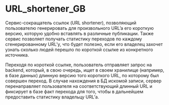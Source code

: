 # URL_shortener_GB

Сервис-сокращатель ссылок (URL shortener), позволяющий пользователю 
генерировать  для произвольного URL’a его короткую версию, которую удобно 
вставлять в различные публикации. 
Также сервис позволяет получать статистику переходов по каждому 
сгенерированному URL’у, что будет полезно, если его владелец захочет 
узнать сколько людей перешло по короткой ссылке из конкретного источника.

Переходя по короткой ссылке, пользователь отправляет запрос на backend, 
который, в свою очередь, ищет в своем хранилище (например, в базе данных) 
длинную версию того короткого URL, по которому был совершен переход. 
В случае нахождения в БД искомой записи, сервер перенаправляет 
пользователя на соответствующий длинный URL и фиксирует в базе факт 
перехода для того, чтобы в дальнейшем предоставить статистику 
владельцу URL’а. 